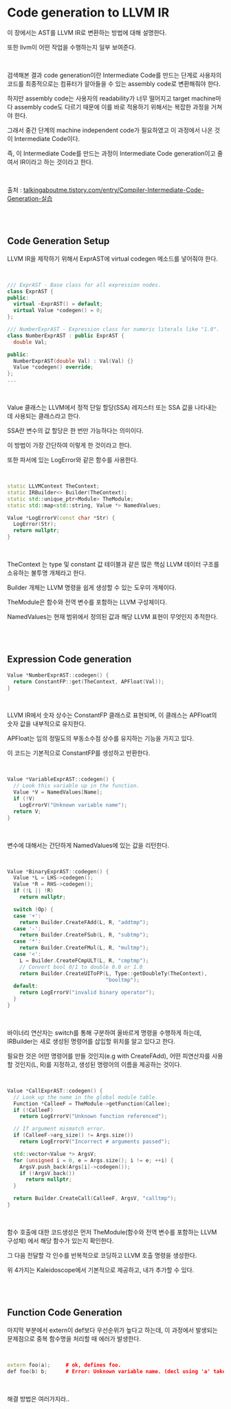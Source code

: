 # Code generation to LLVM IR

이 장에서는 AST를 LLVM IR로 변환하는 방법에 대해 설명한다.

또한 llvm이 어떤 작업을 수행하는지 일부 보여준다.

<br>

검색해본 결과 code generation이란 Intermediate Code를 만드는 단계로 사용자의 코드를 최종적으로는 컴퓨터가 알아들을 수 있는 assembly code로 변환해줘야 한다.

하지만 assembly code는 사용자의 readability가 너무 떨어지고 target machine마다 assembly code도 다르기 때문에 이를 바로 적용하기 위해서는 복잡한 과정을 거쳐야 한다.

그래서 중간 단계의 machine independent code가 필요하였고 이 과정에서 나온 것이 Intermediate Code이다.

즉, 이 Intermediate Code를 만드는 과정이 Intermediate Code generation이고 줄여서 IR이라고 하는 것이라고 한다.

<br>

출처 : <a href="https://talkingaboutme.tistory.com/entry/Compiler-Intermediate-Code-Generation-실습">talkingaboutme.tistory.com/entry/Compiler-Intermediate-Code-Generation-실습</a>

<br><br>

## Code Generation Setup

LLVM IR을 제작하기 위해서 ExprAST에 virtual codegen 메소드를 넣어줘야 한다.

<br>

```cpp
/// ExprAST - Base class for all expression nodes.
class ExprAST {
public:
  virtual ~ExprAST() = default;
  virtual Value *codegen() = 0;
};

/// NumberExprAST - Expression class for numeric literals like "1.0".
class NumberExprAST : public ExprAST {
  double Val;

public:
  NumberExprAST(double Val) : Val(Val) {}
  Value *codegen() override;
};
...
```

<br>

Value 클래스는 LLVM에서 정적 단일 할당(SSA) 레지스터 또는 SSA 값을 나타내는 데 사용되는 클래스라고 한다.

SSA란 변수의 값 할당은 한 번만 가능하다는 의미이다.

이 방법이 가장 간단하여 이렇게 한 것이라고 한다.

또한 파서에 있는 LogError와 같은 함수를 사용한다.

<br>

```cpp
static LLVMContext TheContext;
static IRBuilder<> Builder(TheContext);
static std::unique_ptr<Module> TheModule;
static std::map<std::string, Value *> NamedValues;

Value *LogErrorV(const char *Str) {
  LogError(Str);
  return nullptr;
}
```

<br>

TheContext 는 type 및 constant 값 테이블과 같은 많은 핵심 LLVM 데이터 구조를 소유하는 불투명 개체라고 한다.

Builder 개체는 LLVM 명령을 쉽게 생성할 수 있는 도우미 개체이다.

TheModule은 함수와 전역 변수를 포함하는 LLVM 구성체이다.

NamedValues는 현재 범위에서 정의된 값과 해당 LLVM 표현이 무엇인지 추적한다.

<br><br>

## Expression Code generation

```cpp
Value *NumberExprAST::codegen() {
  return ConstantFP::get(TheContext, APFloat(Val));
}
```

<br>

LLVM IR에서 숫자 상수는 ConstantFP 클래스로 표현되며, 이 클래스는 APFloat의 숫자 값을 내부적으로 유지한다.

APFloat는 임의 정밀도의 부동소수점 상수를 유지하는 기능을 가지고 있다.

이 코드는 기본적으로 ConstantFP를 생성하고 반환한다.

<br>

```cpp
Value *VariableExprAST::codegen() {
  // Look this variable up in the function.
  Value *V = NamedValues[Name];
  if (!V)
    LogErrorV("Unknown variable name");
  return V;
}
```

<br>

변수에 대해서는 간단하게 NamedValues에 있는 값을 리턴한다.

<br>

```cpp
Value *BinaryExprAST::codegen() {
  Value *L = LHS->codegen();
  Value *R = RHS->codegen();
  if (!L || !R)
    return nullptr;

  switch (Op) {
  case '+':
    return Builder.CreateFAdd(L, R, "addtmp");
  case '-':
    return Builder.CreateFSub(L, R, "subtmp");
  case '*':
    return Builder.CreateFMul(L, R, "multmp");
  case '<':
    L = Builder.CreateFCmpULT(L, R, "cmptmp");
    // Convert bool 0/1 to double 0.0 or 1.0
    return Builder.CreateUIToFP(L, Type::getDoubleTy(TheContext),
                                "booltmp");
  default:
    return LogErrorV("invalid binary operator");
  }
}
```

<br>

바이너리 연산자는 switch를 통해 구분하여 올바르게 명령을 수행하게 하는데, IRBuilder는 새로 생성된 명령어를 삽입할 위치를 알고 있다고 한다.

필요한 것은 어떤 명령어를 만들 것인지(e.g with CreateFAdd), 어떤 피연산자를 사용할 것인지(L, R)를 지정하고, 생성된 명령어의 이름을 제공하는 것이다.

<br>

```cpp
Value *CallExprAST::codegen() {
  // Look up the name in the global module table.
  Function *CalleeF = TheModule->getFunction(Callee);
  if (!CalleeF)
    return LogErrorV("Unknown function referenced");

  // If argument mismatch error.
  if (CalleeF->arg_size() != Args.size())
    return LogErrorV("Incorrect # arguments passed");

  std::vector<Value *> ArgsV;
  for (unsigned i = 0, e = Args.size(); i != e; ++i) {
    ArgsV.push_back(Args[i]->codegen());
    if (!ArgsV.back())
      return nullptr;
  }

  return Builder.CreateCall(CalleeF, ArgsV, "calltmp");
}
```

<br>

함수 호출에 대한 코드생성은 먼저 TheModule(함수와 전역 변수를 포함하는 LLVM 구성체) 에서 해당 함수가 있는지 확인한다.

그 다음 전달할 각 인수를 반복적으로 코딩하고 LLVM 호출 명령을 생성한다.

위 4가지는 Kaleidoscope에서 기본적으로 제공하고, 내가 추가할 수 있다.

<br><br>

## Function Code Generation

마지막 부분에서 extern이 def보다 우선순위가 높다고 하는데, 이 과정에서 발생되는 문제점으로 중복 함수명을 처리할 때 에러가 발생한다.

<br>

```cpp
extern foo(a);     # ok, defines foo.
def foo(b) b;      # Error: Unknown variable name. (decl using 'a' takes precedence).
```

<br>

해결 방법은 여러가지라..


